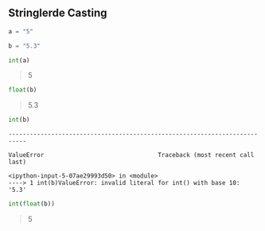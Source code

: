 ## Stringlerde Casting


```python
a = "5"
```


```python
b = "5.3"
```


```python
int(a)
```

> 5




```python
float(b)
```

> 5.3




```python
int(b)
```


    ---------------------------------------------------------------------------
    
    ValueError                                Traceback (most recent call last)
    
    <ipython-input-5-07ae29993d50> in <module>
    ----> 1 int(b)ValueError: invalid literal for int() with base 10: '5.3'



```python
int(float(b))
```

> 5


